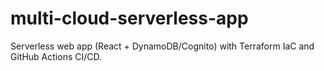 # multi-cloud-serverless-app
Serverless web app (React + DynamoDB/Cognito) with Terraform IaC and GitHub Actions CI/CD.
